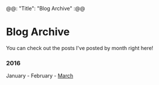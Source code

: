@@: "Title": "Blog Archive" :@@

# Blog Archive

You can check out the posts I've posted by month right here!

### 2016
January - February - [March](/blog/2016/3)